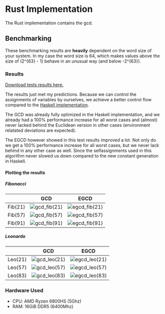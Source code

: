 # Rust Implementation
The Rust implementation contains the gcd.

## Benchmarking

These benchmarking results are **heavily** dependent on
the word size of your system. In my case the word size is 64,
which makes values above the size of (2^{63} - 1) behave in an unusual way (and below -2^{63}).


### Results
[Download tests results here.](https://github.com/two-horned/ring/issues/5)

The results just met my predictions. 
Because we can control the assignments of variables by ourselves,
we achieve a better control flow compared to the [Haskell implementation](https://github.com/two-horned/ring/tree/main/Haskell/Ring).

The GCD was already fully optimized in the Haskell implementation, and
we already had a 100% performance increase for all worst cases and
(almost) never lacked behind the Euclidean version in other cases (environment relatated deviations are expected).

The EGCD however showed in this test results improved a lot.
Not only do we get a 100% performance increase for all worst cases,
but we never lack behind in any other case as well. Since the
selfassignments used in this algorithm never slowed us down
compared to the new constant generation in Haskell.

#### Plotting the results
##### Fibonacci

|         | GCD | EGCD
| ------- | --- | ----
| Fib(21) | ![gcd_fib(21)](https://github.com/two-horned/ring/assets/95277266/01804f3c-d131-44ad-abb8-01d9ad4b98ab) | ![egcd_fib(21)](https://github.com/two-horned/ring/assets/95277266/f2ec6e34-1c31-4515-a30a-855d58844216)
| Fib(57) | ![gcd_fib(57)](https://github.com/two-horned/ring/assets/95277266/e76f88a3-cb3e-4d8d-9651-6cdb3e11c094) | ![egcd_fib(57)](https://github.com/two-horned/ring/assets/95277266/af0b9933-93f9-447a-abb1-0025577c71e8)
| Fib(91) | ![gcd_fib(91)](https://github.com/two-horned/ring/assets/95277266/65d78401-804f-4fce-baf4-95267f7f1a40) | ![egcd_fib(91)](https://github.com/two-horned/ring/assets/95277266/aed2b767-54f7-436e-b32b-6badb6511a76)

##### Leonardo

|         | GCD | EGCD
| ------- | --- | ----
| Leo(21) | ![gcd_leo(21)](https://github.com/two-horned/ring/assets/95277266/56b7ae96-f957-481e-9052-3a9315614a5b) | ![egcd_leo(21)](https://github.com/two-horned/ring/assets/95277266/d271e2e9-9716-49da-b8ab-7e06c3757af2)
| Leo(57) | ![gcd_leo(57)](https://github.com/two-horned/ring/assets/95277266/12c079d4-1683-42ef-8c95-bb25dd491eac) | ![egcd_leo(57)](https://github.com/two-horned/ring/assets/95277266/ee6b8dc9-4b38-4214-a691-5dace2af7fed)
| Leo(83) | ![gcd_leo(83)](https://github.com/two-horned/ring/assets/95277266/a85392d2-3236-42ad-93db-06c1d3250d92) | ![egcd_leo(83)](https://github.com/two-horned/ring/assets/95277266/b66b47df-c0b9-4de2-a33f-abeaf264c5ed)

### Hardware Used
- CPU: AMD Ryzen 6800HS (5Ghz)
- RAM: 16GiB DDR5 (6400Mhz)
